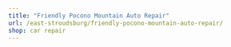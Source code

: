 ```yaml
---
title: "Friendly Pocono Mountain Auto Repair"
url: /east-stroudsburg/friendly-pocono-mountain-auto-repair/
shop: car repair
---
```

